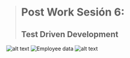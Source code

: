 > # Post Work Sesión 6:
> ## Test Driven Development
![alt text]( https://github.com/OsmarBarraza24/BEDU-Team-5-Repository./blob/main/Sesi%C3%B3n%206/img/1.png)
<img src="https://github.com/OsmarBarraza24/BEDU-Team-5-Repository./blob/main/Sesi%C3%B3n%206/img/1.png" alt="Employee data" title="Employee Data title">
![alt text](https://github.com/OsmarBarraza24/BEDU-Team-5-Repository./blob/main/Sesi%C3%B3n%206/img/1.png?raw=true)
